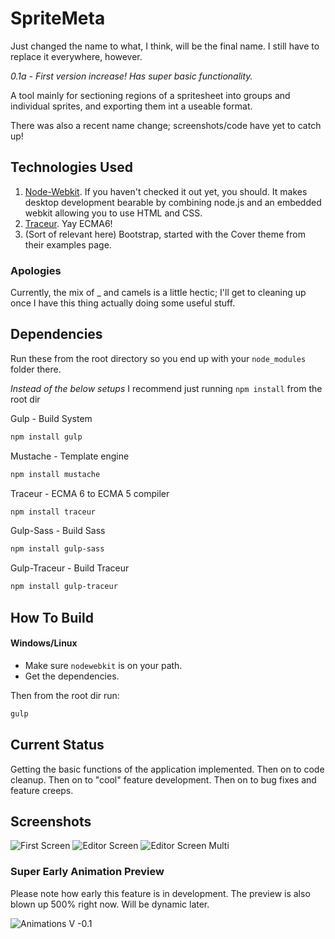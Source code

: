 SpriteMeta
========

Just changed the name to what, I think, will be the final name. I still have to replace it everywhere, however.

*0.1a - First version increase! Has super basic functionality.*

A tool mainly for sectioning regions of a spritesheet into groups and individual sprites, and exporting them int a useable format.

There was also a recent name change; screenshots/code have yet to catch up!

Technologies Used
------------------
1. [Node-Webkit](https://github.com/rogerwang/node-webkit). If you haven't checked it out yet, you should. It makes desktop development bearable by combining node.js and an embedded webkit allowing you to use HTML and CSS.
2. [Traceur](https://github.com/google/traceur-compiler). Yay ECMA6!
3. (Sort of relevant here) Bootstrap, started with the Cover theme from their examples page.

### Apologies
Currently, the mix of _ and camels is a little hectic; I'll get to cleaning up once I have this thing actually doing some useful stuff.

Dependencies
------------
Run these from the root directory so you end up with your `node_modules` folder there.

*Instead of the below setups* I recommend just running `npm install` from the root dir

Gulp - Build System
```bash
npm install gulp
```

Mustache - Template engine
```bash
npm install mustache
```

Traceur - ECMA 6 to ECMA 5 compiler
```bash
npm install traceur
```

Gulp-Sass - Build Sass
```bash
npm install gulp-sass
```

Gulp-Traceur - Build Traceur
```bash
npm install gulp-traceur
```

How To Build
------------
#### Windows/Linux

* Make sure `nodewebkit` is on your path.
* Get the dependencies.

Then from the root dir run:
```bash
gulp
```

Current Status
--------------

Getting the basic functions of the application implemented. Then on to code cleanup. Then on to "cool" feature development. Then on to bug fixes and feature creeps.

Screenshots
-----------
![First Screen](https://github.com/dennmat/spritzup/raw/master/screenshots/main-5-19-2014.png "Main Screen")
![Editor Screen](https://github.com/dennmat/spritzup/raw/master/screenshots/editor-6-15-2014.png "Editor Screen")
![Editor Screen Multi](https://github.com/dennmat/spritzup/raw/master/screenshots/editor-multiselect-6-16-2014.png "Editor Screen Multi-Select")

### Super Early Animation Preview
Please note how early this feature is in development. The preview is also blown up 500% right now. Will be dynamic later.

![Animations V -0.1](https://github.com/dennmat/spritzup/raw/master/screenshots/early-animations.gif "Animations Preview")
